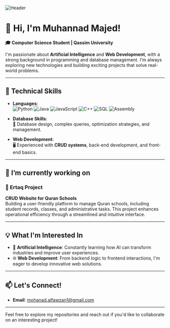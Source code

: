 ![Header](https://i.pinimg.com/originals/bb/d8/5f/bbd85fa86d8dc8e3fc64d086f6641a5c.gif)
# 👋 Hi, I'm Muhannad Majed!

**🎓 Computer Science Student | Qassim University**

I'm passionate about **Artificial Intelligence** and **Web Development**, with a strong background in programming and database management. I'm always exploring new technologies and building exciting projects that solve real-world problems.

---

## 🔧 Technical Skills
- **Languages**:  
  ![Python](https://img.shields.io/badge/Python-3776AB?style=flat&logo=python&logoColor=white) 
  ![Java](https://img.shields.io/badge/Java-007396?style=flat&logo=java&logoColor=white) 
  ![JavaScript](https://img.shields.io/badge/JavaScript-F7DF1E?style=flat&logo=javascript&logoColor=black) 
  ![C++](https://img.shields.io/badge/C++-00599C?style=flat&logo=c%2B%2B&logoColor=white) 
  ![SQL](https://img.shields.io/badge/SQL-4479A1?style=flat&logo=postgresql&logoColor=white) 
  ![Assembly](https://img.shields.io/badge/Assembly-525252?style=flat&logo=linux&logoColor=white)
- **Database Skills**:  
  📂 Database design, complex queries, optimization strategies, and management.

- **Web Development**:  
  🖥️ Experienced with **CRUD systems**, back-end development, and front-end basics.

---

## 🔭 I’m currently working on 
### 📘 Ertaq Project 
**CRUD Website for Quran Schools**  
Building a user-friendly platform to manage Quran schools, including student records, classes, and administrative tasks. This project enhances operational efficiency through a streamlined and intuitive interface.

---

## 💡 What I'm Interested In
- 🧠 **Artificial Intelligence**: Constantly learning how AI can transform industries and improve user experiences.
- 🌐 **Web Development**: From backend logic to frontend interactions, I'm eager to develop innovative web solutions.

---
## 📫 Let's Connect!
- **Email**: [mohanad.alfawzan1@gmail.com](mailto:mohanad.alfawzan1@gmail.com)
<!--
- **LinkedIn**: [Your LinkedIn Profile](https://www.linkedin.com/in/your-profile)

--->
---
Feel free to explore my repositories and reach out if you'd like to collaborate on an interesting project!


<!--
**iMD10/iMD10** is a ✨ _special_ ✨ repository because its `README.md` (this file) appears on your GitHub profile.

Here are some ideas to get you started:

- 🔭 I’m currently working on ...
- 🌱 I’m currently learning ...
- 👯 I’m looking to collaborate on ...
- 🤔 I’m looking for help with ...
- 💬 Ask me about ...
- 📫 How to reach me: ...
- 😄 Pronouns: ...
- ⚡ Fun fact: ...
-->
